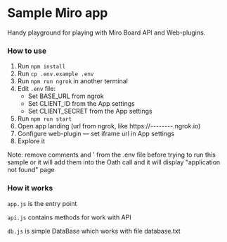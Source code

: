 # Sample Miro app

Handy playground for playing with Miro Board API and Web-plugins.

### How to use

1. Run `npm install`
2. Run `cp .env.example .env`
3. Run `npm run ngrok` in another terminal
4. Edit `.env` file:
   - Set BASE_URL from ngrok
   - Set CLIENT_ID from the App settings
   - Set CLIENT_SECRET from the App settings
5. Run `npm run start`
6. Open app landing (url from ngrok, like https://--------.ngrok.io)
7. Configure web-plugin — set iframe url in App settings
8. Explore it

Note: remove comments and ' from the .env file before trying to run this sample or it will add them into the Oath call and it will display "application not found" page

### How it works

`app.js` is the entry point

`api.js` contains methods for work with API

`db.js` is simple DataBase which works with file database.txt
